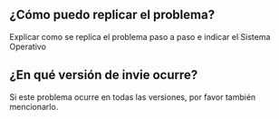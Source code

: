 ## ¿Cómo puedo replicar el problema?
Explicar como se replica el problema paso a paso e indicar el Sistema Operativo
## ¿En qué versión de invie ocurre?
Si este problema ocurre en todas las versiones, por favor también mencionarlo.
